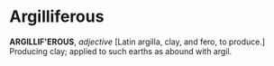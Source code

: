# Argilliferous

**ARGILLIF'EROUS**, _adjective_ \[Latin argilla, clay, and fero, to produce.\] Producing clay; applied to such earths as abound with argil.